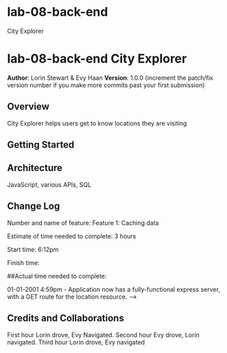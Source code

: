 # lab-08-back-end
City Explorer

# lab-08-back-end City Explorer

**Author**: Lorin Stewart & Evy Haan
**Version**: 1.0.0 (increment the patch/fix version number if you make more commits past your first submission)

## Overview
City Explorer helps users get to know locations they are visiting

## Getting Started
<!-- What are the steps that a user must take in order to build this app on their own machine and get it running? -->

## Architecture
JavaScript, various APIs, SQL

## Change Log
Number and name of feature: Feature 1: Caching data

Estimate of time needed to complete: 3 hours

Start time: 6:12pm

Finish time:

##Actual time needed to complete:

01-01-2001 4:59pm - Application now has a fully-functional express server, with a GET route for the location resource. -->

## Credits and Collaborations

First hour Lorin drove, Evy Navigated.
Second hour Evy drove, Lorin navigated.
Third hour Lorin drove, Evy navigated
